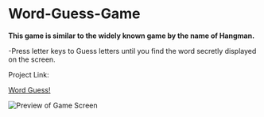 # Word-Guess-Game

**This game is similar to the widely known game by the name of Hangman.**

-Press letter keys to Guess letters until you find the word secretly displayed on the screen.

Project Link:

[Word Guess!](https://dragon-stark.github.io/Word-Guess.io/)

 ![Preview of Game Screen](./images/wordguessshot.png)
